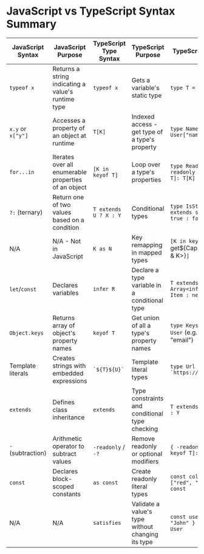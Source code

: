 # JavaScript vs TypeScript Syntax Summary

| JavaScript Syntax | JavaScript Purpose                                   | TypeScript Type Syntax | TypeScript Purpose                                | TypeScript Example                                     |
| ----------------- | ---------------------------------------------------- | ---------------------- | ------------------------------------------------- | ------------------------------------------------------ |
| `typeof x`        | Returns a string indicating a value's runtime type   | `typeof x`             | Gets a variable's static type                     | `type T = typeof user`                                 |
| `x.y` or `x["y"]` | Accesses a property of an object at runtime          | `T[K]`                 | Indexed access - get type of a type's property    | `type NameType = User["name"]`                         |
| `for...in`        | Iterates over all enumerable properties of an object | `[K in keyof T]`       | Loop over a type's properties                     | `type Readonly<T> = { readonly [K in keyof T]: T[K] }` |
| `?:` (ternary)    | Return one of two values based on a condition        | `T extends U ? X : Y`  | Conditional types                                 | `type IsString<T> = T extends string ? true : false`   |
| N/A               | N/A - Not in JavaScript                              | `K as N`               | Key remapping in mapped types                     | `[K in keyof T as `get${Capitalize<string & K>}`]`     |
| `let`/`const`     | Declares variables                                   | `infer R`              | Declare a type variable in a conditional type     | `T extends Array<infer Item> ? Item : never`           |
| `Object.keys`     | Returns array of object's property names             | `keyof T`              | Get union of all a type's property names          | `type Keys = keyof User` (e.g., "name" \| "email")     |
| Template literals | Creates strings with embedded expressions            | `` `${T}${U}` ``       | Template literal types                            | `` type Url = `https://${string}` ``                   |
| `extends`         | Defines class inheritance                            | `extends`              | Type constraints and conditional type checking    | `T extends string ? X : Y`                             |
| `-` (subtraction) | Arithmetic operator to subtract values               | `-readonly` / `-?`     | Remove readonly or optional modifiers             | `{ -readonly [K in keyof T]: T[K] }`                   |
| `const`           | Declares block-scoped constants                      | `as const`             | Create readonly literal types                     | `const colors = ["red", "blue"] as const`              |
| N/A               | N/A                                                  | `satisfies`            | Validate a value's type without changing its type | `const user = { name: "John" } satisfies User`         |
